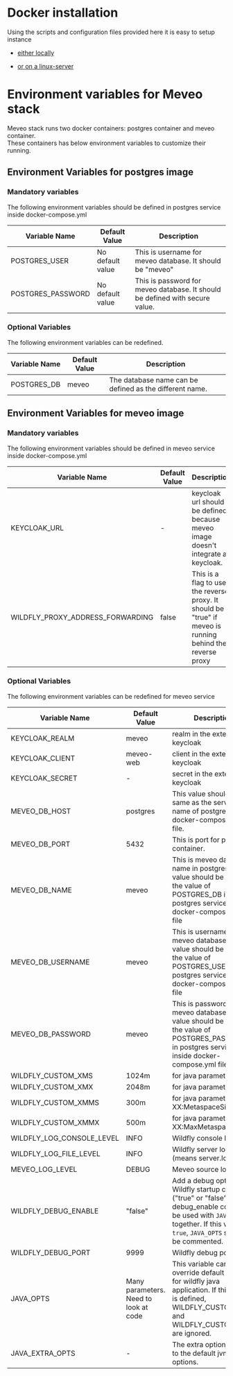 # Docker installation

Using the scripts and configuration files provided here it is easy to setup instance

* [either locally](./localhost)

* [or on a linux-server](./linux-server)

# Environment variables for Meveo stack
Meveo stack runs two docker containers: postgres container and meveo container.</br>
These containers has below environment variables to customize their running.

## Environment Variables for postgres image

### Mandatory variables

The following environment variables should be defined in postgres service inside docker-compose.yml

| Variable Name | Default Value | Description |
| --- | --- | --- |
| POSTGRES_USER | No default value | This is username for meveo database. It should be "meveo" |
| POSTGRES_PASSWORD | No default value | This is password for meveo database. It should be defined with secure value. |

### Optional Variables

The following environment variables can be redefined.

| Variable Name | Default Value | Description |
| --- | --- | --- |
| POSTGRES_DB | meveo | The database name can be defined as the different name. |




## Environment Variables for meveo image

### Mandatory variables

The following environment variables should be defined in meveo service inside docker-compose.yml

| Variable Name | Default Value | Description |
| --- | --- | --- |
| KEYCLOAK_URL | - | keycloak url should be defined because meveo image doesn't integrate a keycloak. |
| WILDFLY_PROXY_ADDRESS_FORWARDING | false | This is a flag to use the reverse proxy. It should be "true" if meveo is running behind the reverse proxy |


### Optional Variables

The following environment variables can be redefined for meveo service

| Variable Name | Default Value | Description |
| --- | --- | --- |
| KEYCLOAK_REALM | meveo | realm in the external keycloak |
| KEYCLOAK_CLIENT | meveo-web | client in the external keycloak  |
| KEYCLOAK_SECRET | - | secret in the external keycloak |
| MEVEO_DB_HOST | postgres | This value should be same as the service name of postgres inside docker-compose.yml file. |
| MEVEO_DB_PORT | 5432 | This is port for postgres container. |
| MEVEO_DB_NAME | meveo | This is meveo database name in postgres. This value should be same as the value of POSTGRES_DB in postgres service inside docker-compose.yml file |
| MEVEO_DB_USERNAME | meveo | This is username for meveo database. This value should be same as the value of POSTGRES_USER in postgres service inside docker-compose.yml file |
| MEVEO_DB_PASSWORD | meveo | This is password for meveo database. This value should be same as the value of POSTGRES_PASSWORD in postgres service inside docker-compose.yml file |
| WILDFLY_CUSTOM_XMS | 1024m | for java parameter -Xms |
| WILDFLY_CUSTOM_XMX | 2048m | for java parameter -Xmx |
| WILDFLY_CUSTOM_XMMS | 300m | for java parameter -XX:MetaspaceSize |
| WILDFLY_CUSTOM_XMMX | 500m | for java parameter -XX:MaxMetaspaceSize= |
| WILDFLY_LOG_CONSOLE_LEVEL | INFO | Wildfly console log level |
| WILDFLY_LOG_FILE_LEVEL | INFO | Wildfly server log level (means server.log file) |
| MEVEO_LOG_LEVEL | DEBUG | Meveo source log level |
| WILDFLY_DEBUG_ENABLE | "false" | Add a debug option to Wildfly startup command ("true" or "false"). debug_enable could not be used with `JAVA_OPTS` together. If this value is `true`, `JAVA_OPTS` should be commented. |
| WILDFLY_DEBUG_PORT | 9999 | Wildfly debug port |
| JAVA_OPTS | Many parameters.<br/>Need to look at code | This variable can override default settings for wildfly java application. If this value is defined, WILDFLY_CUSTOM_XMS and WILDFLY_CUSTOM_XMX are ignored. |
| JAVA_EXTRA_OPTS | - | The extra options to add to the default jvm options. |

